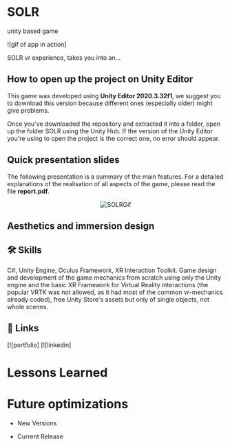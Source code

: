 # SOLR
unity based game

![gif of app in action]


SOLR vr experience, takes you into an...




## How to open up the project on Unity Editor
This game was developed using **Unity Editor 2020.3.32f1**, we suggest you to download this version because different ones (especially older) might give problems.

Once you've downloaded the repository and extracted it into a folder, open up the folder SOLR using the Unity Hub. If the version of the Unity Editor you're using to open the project is the correct one, no error should appear.

## Quick presentation slides
The following presentation is a summary of the main features. For a detailed explanations of the realisation of all aspects of the game, please read the file **report.pdf**.

<p align="center">
 <img width="auto" alt="SOLRGif" src="">
</p>

## Aesthetics and immersion design




## 🛠 Skills

C#, Unity Engine, Oculus Framework, XR Interaction Toolkit. Game design and development of the game mechanics from scratch using only the Unity engine and the basic XR Framework for Virtual Reality interactions (the popular VRTK was not allowed, as it had most of the common vr-mechanics already coded), free Unity Store's assets but only of single objects, not whole scenes.

## 🔗 Links
[![portfolio]
[![linkedin]
 
# Lessons Learned


# Future optimizations
- New Versions


- Current Release
 

